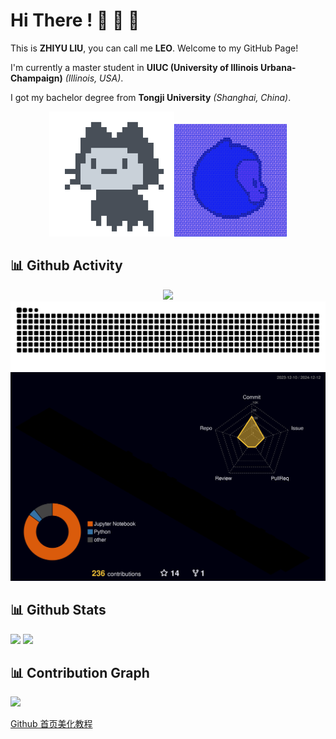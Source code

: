 # Hi There ! 👋 🤗 👋

This is **ZHIYU LIU**, you can call me **LEO**. Welcome to my GitHub Page!

I'm currently a master student in **UIUC (University of Illinois Urbana-Champaign)** *(Illinois, USA)*.

I got my bachelor degree from **Tongji University** *(Shanghai, China)*. 

<center><img src="Pics/mona-loading-dark.gif" width=200><img src="Pics/colorful.gif" width=180></center>


<!--
**leizhenyu-lzy/leizhenyu-lzy** is a ✨ _special_ ✨ repository because its `README.md` (this file) appears on your GitHub profile.

Here are some ideas to get you started:

- 🔭 I’m currently working on ...
- 🌱 I’m currently learning ...
- 👯 I’m looking to collaborate on ...
- 🤔 I’m looking for help with ...
- 💬 Ask me about ...
- 📫 How to reach me: ...
- 😄 Pronouns: ...
- ⚡ Fun fact: ...
-->

## 📊 Github Activity

<div align=center>
  <picture style="width: 75%;">
    <source media="(prefers-color-scheme: dark)" srcset="https://github-readme-streak-stats.herokuapp.com?user=leizhenyu-lzy&theme=tokyonight&hide_border=true" />
    <img src="https://github-readme-streak-stats.herokuapp.com?user=leizhenyu-lzy&theme=tokyonight_duo&hide_border=true" />
  </picture>
</div>

<picture>
  <source media="(prefers-color-scheme: dark)" srcset="https://raw.githubusercontent.com/leizhenyu-lzy/leizhenyu-lzy/output/github-contribution-grid-snake-dark.svg">
  <source media="(prefers-color-scheme: light)" srcset="https://raw.githubusercontent.com/leizhenyu-lzy/leizhenyu-lzy/output/github-contribution-grid-snake.svg">
  <img alt="github contribution grid snake animation" src="https://raw.githubusercontent.com/leizhenyu-lzy/leizhenyu-lzy/output/github-contribution-grid-snake.svg">
</picture>

<img src="./profile-3d-contrib/profile-night-rainbow.svg">

## 📊 Github Stats

<img src="https://github-readme-stats.vercel.app/api?username=leizhenyu-lzy&layout=compact&theme=react&hide_border=true&bg_color=1F222E&title_color=F85D7F&icon_color=F8D866&show_icons=true">

<img src="https://github-readme-stats.vercel.app/api/top-langs/?username=leizhenyu-lzy&layout=compact&theme=react&hide_border=true&bg_color=1F222E&title_color=F85D7F&icon_color=F8D866&hide=css">

<!-- ## 📊 Leetcode Stats -->

<!-- <img src="https://leetcard.jacoblin.cool/leizhenyu-lzy?theme=nord&ext=heatmap"> -->


## 📊 Contribution Graph
<img src="https://github-readme-activity-graph.vercel.app/graph?username=leizhenyu-lzy&theme=github">

<!-- [![leizhenyu-lzy's github activity graph](https://github-readme-activity-graph.vercel.app/graph?username=leizhenyu-lzy)](https://github.com/leizhenyu-lzy/github-readme-activity-graph) -->


<!-- <center class='img'><img src="Pics/penspinning-anime-girl.gif" width=40%></center> -->

[Github 首页美化教程](https://zhuanlan.zhihu.com/p/454597068)
